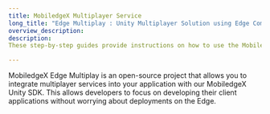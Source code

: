 ```yaml
---
title: MobiledgeX Multiplayer Service
long_title: "Edge Multiplay : Unity Multiplayer Solution using Edge Computing"
overview_description:
description:
These step-by-step guides provide instructions on how to use the MobiledgeX Edge Multiplay Client &amp; Multiplayer Server.

---
```


MobiledgeX Edge Multiplay is an open-source project that allows you to integrate multiplayer services into your application with our MobiledgeX Unity SDK. This allows developers to focus on developing their client applications without worrying about deployments on the Edge.

